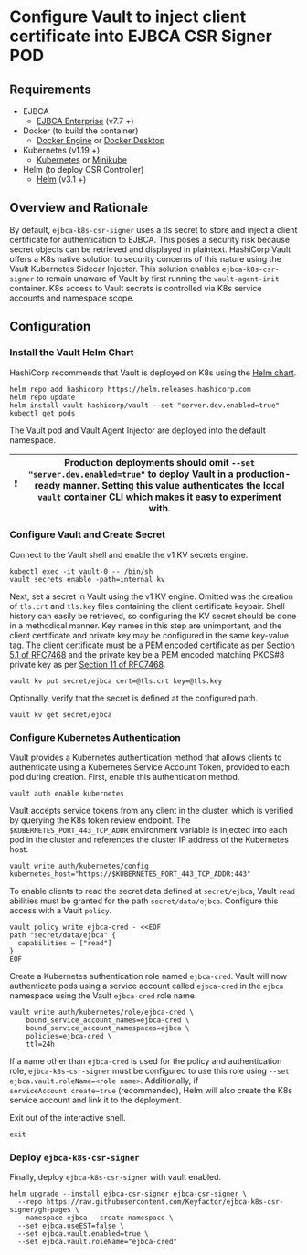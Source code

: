 # Configure Vault to inject client certificate into EJBCA CSR Signer POD

## Requirements
* EJBCA
	* [EJBCA Enterprise](https://www.primekey.com/products/ejbca-enterprise/) (v7.7 +)
* Docker (to build the container)
	* [Docker Engine](https://docs.docker.com/engine/install/) or [Docker Desktop](https://docs.docker.com/desktop/)
* Kubernetes (v1.19 +)
	* [Kubernetes](https://kubernetes.io/docs/tasks/tools/) or [Minikube](https://minikube.sigs.k8s.io/docs/start/)
* Helm (to deploy CSR Controller)
	* [Helm](https://helm.sh/docs/intro/install/) (v3.1 +)

## Overview and Rationale
By default, `ejbca-k8s-csr-signer` uses a tls secret to store and inject a client certificate for authentication to EJBCA.
This poses a security risk because secret objects can be retrieved and displayed in plaintext. HashiCorp Vault offers a
K8s native solution to security concerns of this nature using the Vault Kubernetes Sidecar Injector. This solution enables
`ejbca-k8s-csr-signer` to remain unaware of Vault by first running the `vault-agent-init` container. K8s access to Vault secrets is controlled 
via K8s service accounts and namespace scope.

## Configuration

### Install the Vault Helm Chart
HashiCorp recommends that Vault is deployed on K8s using the [Helm chart](https://www.vaultproject.io/docs/platform/k8s/helm).
```shell
helm repo add hashicorp https://helm.releases.hashicorp.com
helm repo update
helm install vault hashicorp/vault --set "server.dev.enabled=true"
kubectl get pods
```
The Vault pod and Vault Agent Injector are deployed into the default namespace.

| :exclamation:  | Production deployments should omit `--set "server.dev.enabled=true"` to deploy Vault in a production-ready manner. Setting this value authenticates the local `vault` container CLI which makes it easy to experiment with.  |
|----------------|------------------------------------------------------------------------------------------------------------------------------------------------------------------------------------------------------------------------------|

### Configure Vault and Create Secret
Connect to the Vault shell and enable the v1 KV secrets engine.
```shell
kubectl exec -it vault-0 -- /bin/sh
vault secrets enable -path=internal kv
```

Next, set a secret in Vault using the v1 KV engine. Omitted was the creation of `tls.crt` and `tls.key` files containing the client certificate keypair. 
Shell history can easily be retrieved, so configuring the KV secret should be done in a methodical manner. Key names in this step are 
unimportant, and the client certificate and private key may be configured in the same key-value tag. The client certificate must be a PEM encoded certificate as per
[Section 5.1 of RFC7468](https://datatracker.ietf.org/doc/html/rfc7468#section-5.1)
and the private key be a PEM encoded matching PKCS#8 private key as per [Section 11 of RFC7468](https://datatracker.ietf.org/doc/html/rfc7468#section-11).
```shell
vault kv put secret/ejbca cert=@tls.crt key=@tls.key
```
Optionally, verify that the secret is defined at the configured path.
```shell
vault kv get secret/ejbca 
```

### Configure Kubernetes Authentication
Vault provides a Kubernetes authentication method that allows clients to authenticate using a Kubernetes Service Account Token, provided to each pod during creation. First, enable this authentication method.
```shell
vault auth enable kubernetes
```
Vault accepts service tokens from any client in the cluster, which is verified by querying the K8s token review endpoint.
The `$KUBERNETES_PORT_443_TCP_ADDR` environment variable is injected into each pod in the cluster and references the cluster IP address of the Kubernetes host.
```shell
vault write auth/kubernetes/config kubernetes_host="https://$KUBERNETES_PORT_443_TCP_ADDR:443"
```
To enable clients to read the secret data defined at `secret/ejbca`, Vault `read` abilities must be granted for the path `secret/data/ejbca`. Configure this access with a Vault `policy`.
```shell
vault policy write ejbca-cred - <<EOF
path "secret/data/ejbca" {
  capabilities = ["read"]
}
EOF
```

Create a Kubernetes authentication role named `ejbca-cred`. Vault will now authenticate pods using a service account called `ejbca-cred` in the `ejbca` namespace using the Vault `ejbca-cred` role name.
```shell
vault write auth/kubernetes/role/ejbca-cred \
	bound_service_account_names=ejbca-cred \
	bound_service_account_namespaces=ejbca \
	policies=ejbca-cred \
	ttl=24h
```
If a name other than `ejbca-cred` is used for the policy and authentication role, `ejbca-k8s-csr-signer` must be configured to use 
this role using `--set ejbca.vault.roleName=<role name>`. Additionally, if `serviceAccount.create=true` (recommended), Helm 
will also create the K8s service account and link it to the deployment.

Exit out of the interactive shell.
```shell
exit
```

### Deploy `ejbca-k8s-csr-signer`
Finally, deploy `ejbca-k8s-csr-signer` with vault enabled.
```shell
helm upgrade --install ejbca-csr-signer ejbca-csr-signer \
  --repo https://raw.githubusercontent.com/Keyfactor/ejbca-k8s-csr-signer/gh-pages \
  --namespace ejbca --create-namespace \
  --set ejbca.useEST=false \
  --set ejbca.vault.enabled=true \
  --set ejbca.vault.roleName="ejbca-cred"
```